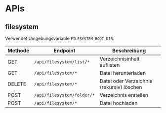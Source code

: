 # APIs

## filesystem

Verwendet Umgebungsvariable `FILESYSTEM_ROOT_DIR`.

|Methode|Endpoint|Beschreibung|
|---|---|---|
|GET|`/api/filesystem/list/*`|Verzeichnisinhalt auflisten|
|GET|`/api/filesystem/*`|Datei herunterladen|
|DELETE|`/api/filesystem/*`|Datei oder Verzeichnis (rekursiv) löschen|
|POST|`/api/filesystem/folder/*`|Verzeichnis erstellen|
|POST|`/api/filesystem/*`|Datei hochladen|
